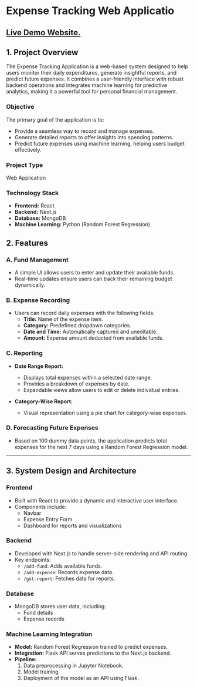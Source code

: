# Expense Tracking Web Applicatio

## [Live Demo Website.](https://expense-tracker-web-application-blue.vercel.app/)

## **1. Project Overview**

The Expense Tracking Application is a web-based system designed to help users monitor their daily expenditures, generate insightful reports, and predict future expenses. It combines a user-friendly interface with robust backend operations and integrates machine learning for predictive analytics, making it a powerful tool for personal financial management.

### **Objective**

The primary goal of the application is to:

- Provide a seamless way to record and manage expenses.
- Generate detailed reports to offer insights into spending patterns.
- Predict future expenses using machine learning, helping users budget effectively.

### **Project Type**

Web Application

### **Technology Stack**

- **Frontend:** React
- **Backend:** Next.js
- **Database:** MongoDB
- **Machine Learning:** Python (Random Forest Regression)

## **2. Features**

### **A. Fund Management**

- A simple UI allows users to enter and update their available funds.
- Real-time updates ensure users can track their remaining budget dynamically.

### **B. Expense Recording**

- Users can record daily expenses with the following fields:
  - **Title:** Name of the expense item.
  - **Category:** Predefined dropdown categories.
  - **Date and Time:** Automatically captured and uneditable.
  - **Amount:** Expense amount deducted from available funds.

### **C. Reporting**

- **Date Range Report:**

  - Displays total expenses within a selected date range.
  - Provides a breakdown of expenses by date.
  - Expandable views allow users to edit or delete individual entries.

- **Category-Wise Report:**
  - Visual representation using a pie chart for category-wise expenses.

### **D. Forecasting Future Expenses**

- Based on 100 dummy data points, the application predicts total expenses for the next 7 days using a Random Forest Regression model.

---

## **3. System Design and Architecture**

### **Frontend**

- Built with React to provide a dynamic and interactive user interface.
- Components include:
  - Navbar
  - Expense Entry Form
  - Dashboard for reports and visualizations

### **Backend**

- Developed with Next.js to handle server-side rendering and API routing.
- Key endpoints:
  - `/add-fund`: Adds available funds.
  - `/add-expense`: Records expense data.
  - `/get-report`: Fetches data for reports.

### **Database**

- MongoDB stores user data, including:
  - Fund details
  - Expense records

### **Machine Learning Integration**

- **Model:** Random Forest Regression trained to predict expenses.
- **Integration:** Flask API serves predictions to the Next.js backend.
- **Pipeline:**
  1. Data preprocessing in Jupyter Notebook.
  2. Model training.
  3. Deployment of the model as an API using Flask.
